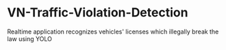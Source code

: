 # VN-Traffic-Violation-Detection
Realtime application recognizes vehicles' licenses which illegally break the law using YOLO
